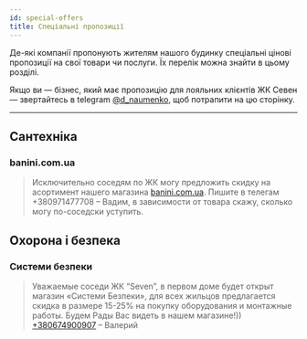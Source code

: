 ```yaml
---
id: special-offers
title: Спеціальні пропозиції
---
```


Де-які компанії пропонують жителям нашого будинку спеціальні цінові пропозиції на свої товари чи послуги.
Їх перелік можна знайти в цьому розділі.

Якщо ви — бізнес, який має пропозицію для лояльних клієнтів ЖК Севен — звертайтесь в telegram [@d_naumenko](https://t.me/d_naumenko),
щоб потрапити на цю сторінку.

_______________

## Сантехніка

### banini.com.ua

> Исключительно соседям по ЖК могу предложить скидку на асортимент нашего магазина [banini.com.ua](https://banini.com.ua). Пишите в телегам +380971477708 – Вадим, в зависимости от товара скажу, сколько могу по-соседски уступить.

## Охорона і безпека

### Системи безпеки

> Уважаемые соседи ЖК “Seven”, в первом доме будет открыт магазин «Системи Безпеки», для всех жильцов предлагается скидка в размере 15-25%
 на покупку оборудования и монтажные работы. Будем Рады Вас видеть в нашем магазине!)) [+380674900907](tel:+380674900907) – Валерий
